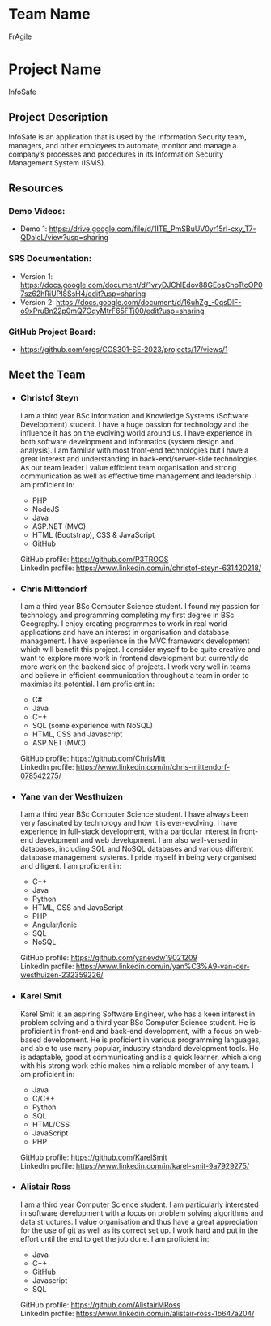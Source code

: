 # Team Name

FrAgile

# Project Name

InfoSafe

## Project Description

InfoSafe is an application that is used by the Information Security team, managers, and other employees to automate, monitor and manage a company’s processes and procedures in its Information Security Management System (ISMS).

## Resources

### Demo Videos:
- Demo 1: https://drive.google.com/file/d/1ITE_PmSBuUV0yr15rl-cxy_T7-QDalcL/view?usp=sharing

### SRS Documentation:
- Version 1: https://docs.google.com/document/d/1vryDJChlEdov88GEosChoTtcOP07sz62hRiUPI8SsH4/edit?usp=sharing
- Version 2: https://docs.google.com/document/d/16uhZg_-0qsDlF-o9xPruBn22p0mQ7OqyMtrF65FTj00/edit?usp=sharing

### GitHub Project Board:

-   https://github.com/orgs/COS301-SE-2023/projects/17/views/1

## Meet the Team

- ### Christof Steyn
  I am a third year BSc Information and Knowledge Systems (Software Development) student. I have a huge passion for technology and the influence it has on the evolving world around us. I have experience in both software development and informatics (system design and analysis). I am familiar with most front-end technologies but I have a great interest and understanding in back-end/server-side technologies. As our team leader I value efficient team organisation and strong communication as well as effective time management and leadership.
  I am proficient in:
  - PHP
  - NodeJS
  - Java
  - ASP.NET (MVC)
  - HTML (Bootstrap), CSS & JavaScript
  - GitHub

  GitHub profile:   https://github.com/P3TROOS \
  LinkedIn profile: https://www.linkedin.com/in/christof-steyn-631420218/

- ### Chris Mittendorf
  I am a third year BSc Computer Science student. I found my passion for technology and programming completing my first degree in BSc Geography. I enjoy creating programmes to work in real world applications and have an interest in organisation and database management. I have experience in the MVC framework development which will benefit this project. I consider myself to be quite creative and want to explore more work in frontend development but currently do more work on the backend side of projects. I work very well in teams and believe in efficient communication throughout a team in order to maximise its potential.
  I am proficient in:
  - C#
  - Java
  - C++
  - SQL (some experience with NoSQL)
  - HTML, CSS and Javascript
  - ASP.NET (MVC)

  GitHub profile:   https://github.com/ChrisMitt \
  LinkedIn profile: https://www.linkedin.com/in/chris-mittendorf-078542275/

- ### Yane van der Westhuizen
  I am a third year BSc Computer Science student. I have always been very fascinated by technology and how it is ever-evolving. I have experience in full-stack development, with a particular interest in front-end development and web development. I am also well-versed in databases, including SQL and NoSQL databases and various different database management systems. I pride myself in being very organised and diligent.
  I am proficient in:
  - C++
  - Java
  - Python
  - HTML, CSS and JavaScript
  - PHP
  - Angular/Ionic
  - SQL
  - NoSQL

  GitHub profile:   https://github.com/yanevdw19021209 \
  LinkedIn profile: https://www.linkedin.com/in/yan%C3%A9-van-der-westhuizen-232359226/

- ### Karel Smit
  Karel Smit is an aspiring Software Engineer, who has a keen interest in problem solving and a third year BSc Computer Science student. He is proficient in front-end and back-end development, with a focus on web-based development. He is proficient in various programming languages, and able to use many popular, industry standard development tools. He is adaptable, good at communicating and is a quick learner, which along with his strong work ethic makes him a reliable member of any team.
  I am proficient in:
  - Java
  - C/C++
  - Python
  - SQL
  - HTML/CSS
  - JavaScript
  - PHP

  GitHub profile:   https://github.com/KarelSmit \
  LinkedIn profile: https://www.linkedin.com/in/karel-smit-9a7929275/

- ### Alistair Ross
  I am a third year Computer Science student. I am particularly interested in software development with a focus on problem solving algorithms and data structures.  I value organisation and thus have a great appreciation for the use of git as well as its correct set up. I work hard and put in the effort until the end to get the job done.
  I am proficient in:
  - Java
  - C++
  - GitHub
  - Javascript
  - SQL

  GitHub profile:   https://github.com/AlistairMRoss \
  LinkedIn profile: https://www.linkedin.com/in/alistair-ross-1b647a204/